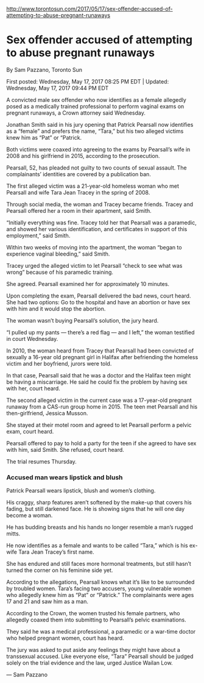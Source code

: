 http://www.torontosun.com/2017/05/17/sex-offender-accused-of-attempting-to-abuse-pregnant-runaways

# Sex offender accused of attempting to abuse pregnant runaways

By Sam Pazzano, Toronto Sun

First posted: Wednesday, May 17, 2017 08:25 PM EDT | Updated:
Wednesday, May 17, 2017 09:44 PM EDT

A convicted male sex offender who now identifies as a female allegedly
posed as a medically trained professional to perform vaginal exams on
pregnant runaways, a Crown attorney said Wednesday.

Jonathan Smith said in his jury opening that Patrick Pearsall now
identifies as a “female” and prefers the name, “Tara,” but his two
alleged victims knew him as “Pat” or “Patrick.

Both victims were coaxed into agreeing to the exams by Pearsall’s wife
in 2008 and his girlfriend in 2015, according to the prosecution.

Pearsall, 52, has pleaded not guilty to two counts of sexual
assault. The complainants’ identities are covered by a publication
ban.

The first alleged victim was a 21-year-old homeless woman who met
Pearsall and wife Tara Jean Tracey in the spring of 2008.

Through social media, the woman and Tracey became friends. Tracey and
Pearsall offered her a room in their apartment, said Smith.

“Initially everything was fine. Tracey told her that Pearsall was a
paramedic, and showed her various identification, and certificates in
support of this employment,” said Smith.

Within two weeks of moving into the apartment, the woman “began to
experience vaginal bleeding,” said Smith.

Tracey urged the alleged victim to let Pearsall “check to see what was
wrong” because of his paramedic training.

She agreed. Pearsall examined her for approximately 10 minutes.

Upon completing the exam, Pearsall delivered the bad news, court
heard. She had two options: Go to the hospital and have an abortion or
have sex with him and it would stop the abortion.

The woman wasn’t buying Pearsall’s solution, the jury heard.

“I pulled up my pants — there’s a red flag — and I left,” the woman
testified in court Wednesday.

In 2010, the woman heard from Tracey that Pearsall had been convicted
of sexually a 16-year old pregnant girl in Halifax after befriending
the homeless victim and her boyfriend, jurors were told.

In that case, Pearsall said that he was a doctor and the Halifax teen
might be having a miscarriage. He said he could fix the problem by
having sex with her, court heard.

The second alleged victim in the current case was a 17-year-old
pregnant runaway from a CAS-run group home in 2015. The teen met
Pearsall and his then-girlfriend, Jessica Musson.

She stayed at their motel room and agreed to let Pearsall perform a
pelvic exam, court heard.

Pearsall offered to pay to hold a party for the teen if she agreed to
have sex with him, said Smith. She refused, court heard.

The trial resumes Thursday.

### Accused man wears lipstick and blush

Patrick Pearsall wears lipstick, blush and women’s clothing.

His craggy, sharp features aren’t softened by the make-up that covers
his fading, but still darkened face. He is showing signs that he will
one day become a woman.

He has budding breasts and his hands no longer resemble a man’s rugged
mitts.

He now identifies as a female and wants to be called “Tara,” which is
his ex-wife Tara Jean Tracey’s first name.

She has endured and still faces more hormonal treatments, but still
hasn’t turned the corner on his feminine side yet.

According to the allegations, Pearsall knows what it’s like to be
surrounded by troubled women. Tara’s facing two accusers, young
vulnerable women who allegedly knew him as “Pat” or “Patrick.” The
complainants were ages 17 and 21 and saw him as a man.

According to the Crown, the women trusted his female partners, who
allegedly coaxed them into submitting to Pearsall’s pelvic
examinations.

They said he was a medical professional, a paramedic or a war-time
doctor who helped pregnant women, court has heard.

The jury was asked to put aside any feelings they might have about a
transsexual accused. Like everyone else, “Tara” Pearsall should be
judged solely on the trial evidence and the law, urged Justice Wailan
Low.

— Sam Pazzano
